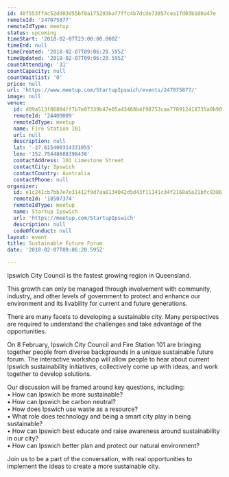 ```yaml
---
id: 40f553ff4c52dd03d55bf8a175293ba77ffc4b7dcde73857cea1fd03b100a47e
remoteId: '247075877'
remoteIdType: meetup
status: upcoming
timeStart: '2018-02-07T23:00:00.000Z'
timeEnd: null
timeCreated: '2018-02-07T09:06:20.595Z'
timeUpdated: '2018-02-07T09:06:20.595Z'
countAttending: '31'
countCapacity: null
countWaitlist: '0'
price: null
url: 'https://www.meetup.com/StartupIpswich/events/247075877/'
image: null
venue:
  id: d09a513f86804ff7b7e07339b47e05a43468b4f98753caa778912418735a0b90
  remoteId: '24409009'
  remoteIdType: meetup
  name: Fire Station 101
  url: null
  description: null
  lat: '-27.615400314331055'
  lon: '152.75448608398438'
  contactAddress: 101 Limestone Street
  contactCity: Ipswich
  contactCountry: Australia
  contactPhone: null
organizer:
  id: e1c241cb7bb7e7e31412f9d7aa8134042d5d43f11141c34f2168a5a21bfc9386
  remoteId: '18507374'
  remoteIdType: meetup
  name: Startup Ipswich
  url: 'https://meetup.com/StartupIpswich'
  description: null
  codeOfConduct: null
layout: event
title: Sustainable Future Forum
date: '2018-02-07T09:06:20.595Z'

---
```

<p>Ipswich City Council is the fastest growing region in Queensland.</p> <p>This growth can only be managed through involvement with community, industry, and other levels of government to protect and enhance our environment and its livability for current and future generations.</p> <p>There are many facets to developing a sustainable city. Many perspectives are required to understand the challenges and take advantage of the opportunities.</p> <p>On 8 February, Ipswich City Council and Fire Station 101 are bringing together people from diverse backgrounds in a unique sustainable future forum. The interactive workshop will allow people to hear about current Ipswich sustainability initiatives, collectively come up with ideas, and work together to develop solutions.</p> <p>Our discussion will be framed around key questions, including:<br/>• How can Ipswich be more sustainable?<br/>• How can Ipswich be carbon neutral?<br/>• How does Ipswich use waste as a resource?<br/>• What role does technology and being a smart city play in being sustainable?<br/>• How can Ipswich best educate and raise awareness around sustainability in our city?<br/>• How can Ipswich better plan and protect our natural environment?</p> <p>Join us to be a part of the conversation, with real opportunities to implement the ideas to create a more sustainable city.</p>
